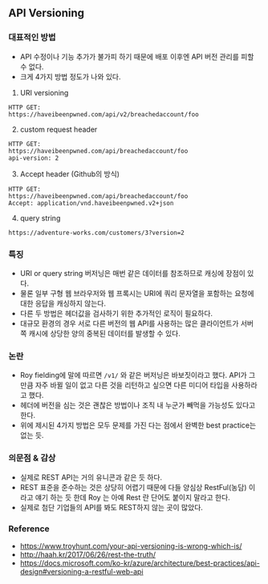 ## API Versioning

### 대표적인 방법

  - API 수정이나 기능 추가가 불가피 하기 때문에 배포 이후엔 API 버전 관리를 피할 수 없다.
  - 크게 4가지 방법 정도가 나와 있다.

  1. URI versioning
  ```
  HTTP GET:
  https://haveibeenpwned.com/api/v2/breachedaccount/foo
  ```
  2. custom request header
  ```
  HTTP GET:
  https://haveibeenpwned.com/api/breachedaccount/foo
  api-version: 2
  ```
  3. Accept header (Github의 방식)
  ```
  HTTP GET:
  https://haveibeenpwned.com/api/breachedaccount/foo
  Accept: application/vnd.haveibeenpwned.v2+json
  ```
  4. query string
  ```
  https://adventure-works.com/customers/3?version=2
  ```

### 특징

- URI or query string 버저닝은 매번 같은 데이터를 참조하므로 캐싱에 장점이 있다.
- 물론 일부 구형 웹 브라우저와 웹 프록시는 URI에 쿼리 문자열을 포함하는 요청에 대한 응답을 캐싱하지 않는다.
- 다른 두 방법은 헤더값을 검사하기 위한 추가적인 로직이 필요하다.
- 대규모 환경의 경우 서로 다른 버전의 웹 API를 사용하는 많은 클라이언트가 서버 쪽 캐시에 상당한 양의 중복된 데이터를 발생할 수 있다.

### 논란

- Roy fielding에 말에 따르면 `/v1/` 와 같은 버저닝은 바보짓이라고 했다. API가 그만큼 자주 바뀔 일이 없고 다른 것을 리턴하고 싶으면 다른 미디어 타입을 사용하라고 했다.
- 헤더에 버전을 심는 것은 괜찮은 방법이나 조직 내 누군가 빼먹을 가능성도 있다고 한다.
- 위에 제시된 4가지 방법은 모두 문제를 가진 다는 점에서 완벽한 best practice는 없는 듯.

### 의문점 & 감상

- 실제로 REST API는 거의 유니콘과 같은 듯 하다.
- REST 표준을 준수하는 것은 상당히 어렵기 때문에 다들 양심상 RestFul(농담) 이라고 얘기 하는 듯 한데 Roy 는 아예 Rest 란 단어도 붙이지 말라고 한다.
- 실제로 첨단 기업들의 API를 봐도 REST하지 않는 곳이 많았다.


### Reference

- https://www.troyhunt.com/your-api-versioning-is-wrong-which-is/
- http://haah.kr/2017/06/26/rest-the-truth/
- https://docs.microsoft.com/ko-kr/azure/architecture/best-practices/api-design#versioning-a-restful-web-api
